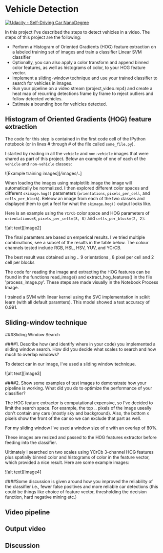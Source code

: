 # Vehicle Detection
[![Udacity - Self-Driving Car NanoDegree](https://s3.amazonaws.com/udacity-sdc/github/shield-carnd.svg)](http://www.udacity.com/drive)


In this project I've described the steps to detect vehicles in a video. The steps of this project are the following:

* Perform a Histogram of Oriented Gradients (HOG) feature extraction on a labeled training set of images and train a classifier Linear SVM classifier
* Optionally, you can also apply a color transform and append binned color features, as well as histograms of color, to your HOG feature vector.
* Implement a sliding-window technique and use your trained classifier to search for vehicles in images.
* Run your pipeline on a video stream (project_video.mp4) and create a heat map of recurring detections frame by frame to reject outliers and follow detected vehicles.
* Estimate a bounding box for vehicles detected.

## Histogram of Oriented Gradients (HOG) feature extraction
The code for this step is contained in the first code cell of the IPython notebook (or in lines # through # of the file called `some_file.py`).  

I started by reading in all the `vehicle` and `non-vehicle` images that were shared as part of this project. Below an example of one of each of the `vehicle` and `non-vehicle` classes:

![Example training images][/images/..]

When loading the images using matplotlib.image the image will automatically be normalized. I then explored different color spaces and different `skimage.hog()` parameters (`orientations`, `pixels_per_cell`, and `cells_per_block`). Beleow an image from each of the two classes and displayed them to get a feel for what the `skimage.hog()` output looks like.

Here is an example using the `YCrCb` color space and HOG parameters of `orientations=8`, `pixels_per_cell=(8, 8)` and `cells_per_block=(2, 2)`:


![alt text][image2]

The final paramters are based on emperical results. I've tried multiple combinations, see a subset of the results in the table below. The colour channels tested include RGB, HSL, HSV, YUV, and YCrCB.

The best result was obtained using .. 9 orientations , 8 pixel per cell and 2 cell per blocks

The code for reading the image and extracting the HOG features can be found in the functions read_image() and extract_hog_features() in the file 'process_image.py'. These steps are made visually in the Notebook Process Image.

I trained a SVM with linear kernel using the SVC implementation in scikit learn (with all default paramters). This model showed a test accuracy of 0.991.

## Sliding-window technique
###Sliding Window Search

####1. Describe how (and identify where in your code) you implemented a sliding window search.  How did you decide what scales to search and how much to overlap windows?

To detect car in our image, I've used a sliding window technique.

![alt text][image3]

####2. Show some examples of test images to demonstrate how your pipeline is working.  What did you do to optimize the performance of your classifier?

The HOG feature extractor is computational expensive, so I've decided to limit the search space. For example, the top .. pixels of the image useally don't contain any cars (mostly sky and background). Also, the bottom x pixels show the front of the car so we can exclude that part as well. 

For my sliding window I've used a window size of x with an overlap of 80%. 

These images are resized and passed to the HOG features extractor before feeding into the classifier.


Ultimately I searched on two scales using YCrCb 3-channel HOG features plus spatially binned color and histograms of color in the feature vector, which provided a nice result.  Here are some example images:

![alt text][image4]

####Some discussion is given around how you improved the reliability of the classifier i.e., fewer false positives and more reliable car detections (this could be things like choice of feature vector, thresholding the decision function, hard negative mining etc.)

## Video pipeline



## Output video



## Discussion

